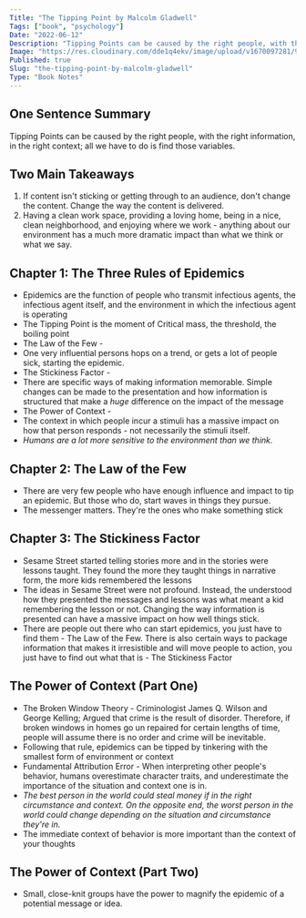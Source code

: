 ```yaml
---
Title: "The Tipping Point by Malcolm Gladwell"
Tags: ["book", "psychology"]
Date: "2022-06-12"
Description: "Tipping Points can be caused by the right people, with the right information, in the right context; all we have to do is find those variables."
Image: "https://res.cloudinary.com/dde1q4ekv/image/upload/v1670097281/9780316316965_ftrxms.webp"
Published: true
Slug: "the-tipping-point-by-malcolm-gladwell"
Type: "Book Notes"
---
```

One Sentence Summary
--------------------

Tipping Points can be caused by the right people, with the right information, in the right context; all we have to do is find those variables.

Two Main Takeaways
------------------

1.  If content isn't sticking or getting through to an audience, don't change the content. Change the way the content is delivered.
2.  Having a clean work space, providing a loving home, being in a nice, clean neighborhood, and enjoying where we work - anything about our environment has a much more dramatic impact than what we think or what we say.

Chapter 1: The Three Rules of Epidemics
---------------------------------------

-   Epidemics are the function of people who transmit infectious agents, the infectious agent itself, and the environment in which the infectious agent is operating
-   The Tipping Point is the moment of Critical mass, the threshold, the boiling point
-   The Law of the Few -
-   One very influential persons hops on a trend, or gets a lot of people sick, starting the epidemic.
-   The Stickiness Factor -
-   There are specific ways of making information memorable. Simple changes can be made to the presentation and how information is structured that make a *huge* difference on the impact of the message
-   The Power of Context -
-   The context in which people incur a stimuli has a massive impact on how that person responds - not necessarily the stimuli itself.
-   *Humans are a lot more sensitive to the environment than we think.*

Chapter 2: The Law of the Few
-----------------------------

-   There are very few people who have enough influence and impact to tip an epidemic. But those who do, start waves in things they pursue.
-   The messenger matters. They're the ones who make something stick

Chapter 3: The Stickiness Factor
--------------------------------

-   Sesame Street started telling stories more and in the stories were lessons taught. They found the more they taught things in narrative form, the more kids remembered the lessons
-   The ideas in Sesame Street were not profound. Instead, the understood how they presented the messages and lessons was what meant a kid remembering the lesson or not. Changing the way information is presented can have a massive impact on how well things stick.
-   There are people out there who can start epidemics, you just have to find them - The Law of the Few. There is also certain ways to package information that makes it irresistible and will move people to action, you just have to find out what that is - The Stickiness Factor

The Power of Context (Part One)
-------------------------------

-   The Broken Window Theory - Criminologist James Q. Wilson and George Kelling; Argued that crime is the result of disorder. Therefore, if broken windows in homes go un repaired for certain lengths of time, people will assume there is no order and crime will be inevitable.
-   Following that rule, epidemics can be tipped by tinkering with the smallest form of environment or context
-   Fundamental Attribution Error - When interpreting other people's behavior, humans overestimate character traits, and underestimate the importance of the situation and context one is in.
-   *The best person in the world could steal money if in the right circumstance and context. On the opposite end, the worst person in the world could change depending on the situation and circumstance they're in.*
-   The immediate context of behavior is more important than the context of your thoughts

The Power of Context (Part Two)
-------------------------------

-   Small, close-knit groups have the power to magnify the epidemic of a potential message or idea.